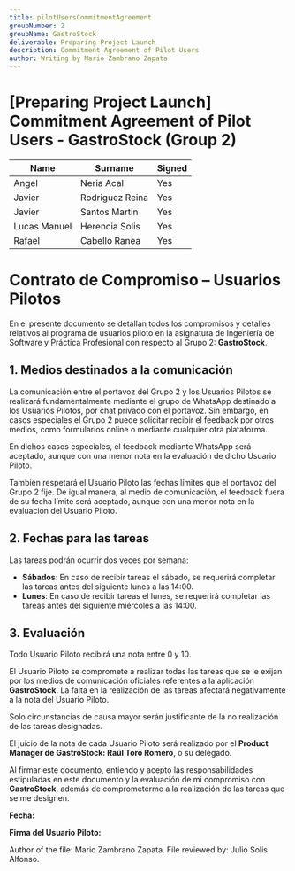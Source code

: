 ```yaml
---
title: pilotUsersCommitmentAgreement
groupNumber: 2
groupName: GastroStock
deliverable: Preparing Project Launch
description: Commitment Agreement of Pilot Users
author: Writing by Mario Zambrano Zapata
---
```


# [Preparing Project Launch] Commitment Agreement of Pilot Users - GastroStock (Group 2)

| Name         | Surname        | Signed    |
|--------------|----------------|-----------|
| Angel        | Neria Acal     | Yes       |
| Javier       | Rodriguez Reina| Yes       |
| Javier       | Santos Martin  | Yes       |
| Lucas Manuel | Herencia Solis | Yes       |
| Rafael       | Cabello Ranea  | Yes       |

# Contrato de Compromiso – Usuarios Pilotos

En el presente documento se detallan todos los compromisos y detalles relativos al programa de usuarios piloto en la asignatura de Ingeniería de Software y Práctica Profesional con respecto al Grupo 2: **GastroStock**.

## 1. Medios destinados a la comunicación

La comunicación entre el portavoz del Grupo 2 y los Usuarios Pilotos se realizará fundamentalmente mediante el grupo de WhatsApp destinado a los Usuarios Pilotos, por chat privado con el portavoz. Sin embargo, en casos especiales el Grupo 2 puede solicitar recibir el feedback por otros medios, como formularios online o mediante cualquier otra plataforma.

En dichos casos especiales, el feedback mediante WhatsApp será aceptado, aunque con una menor nota en la evaluación de dicho Usuario Piloto.

También respetará el Usuario Piloto las fechas límites que el portavoz del Grupo 2 fije. De igual manera, al medio de comunicación, el feedback fuera de su fecha límite será aceptado, aunque con una menor nota en la evaluación del Usuario Piloto.

## 2. Fechas para las tareas

Las tareas podrán ocurrir dos veces por semana:

- **Sábados**: En caso de recibir tareas el sábado, se requerirá completar las tareas antes del siguiente lunes a las 14:00.
- **Lunes**: En caso de recibir tareas el lunes, se requerirá completar las tareas antes del siguiente miércoles a las 14:00.

## 3. Evaluación

Todo Usuario Piloto recibirá una nota entre 0 y 10.

El Usuario Piloto se compromete a realizar todas las tareas que se le exijan por los medios de comunicación oficiales referentes a la aplicación **GastroStock**. La falta en la realización de las tareas afectará negativamente a la nota del Usuario Piloto.

Solo circunstancias de causa mayor serán justificante de la no realización de las tareas designadas.

El juicio de la nota de cada Usuario Piloto será realizado por el **Product Manager de GastroStock: Raúl Toro Romero**, o su delegado.

Al firmar este documento, entiendo y acepto las responsabilidades estipuladas en este documento y la evaluación de mi compromiso con **GastroStock**, además de comprometerme a la realización de las tareas que se me designen.

**Fecha:**

**Firma del Usuario Piloto:**


Author of the file: Mario Zambrano Zapata.
File reviewed by: Julio Solis Alfonso.
